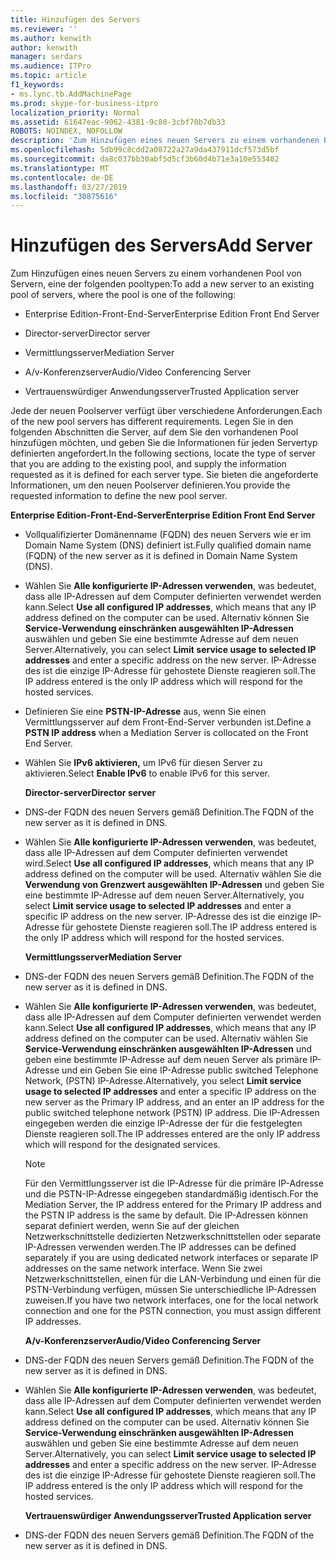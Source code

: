 ```yaml
---
title: Hinzufügen des Servers
ms.reviewer: ''
ms.author: kenwith
author: kenwith
manager: serdars
ms.audience: ITPro
ms.topic: article
f1_keywords:
- ms.lync.tb.AddMachinePage
ms.prod: skype-for-business-itpro
localization_priority: Normal
ms.assetid: 61647eac-9062-4381-9c80-3cbf70b7db33
ROBOTS: NOINDEX, NOFOLLOW
description: 'Zum Hinzufügen eines neuen Servers zu einem vorhandenen Pool von Servern, eine der folgenden pooltypen:'
ms.openlocfilehash: 5db99c8cdd2a08722a27a9da437911dcf573d5bf
ms.sourcegitcommit: da8c037bb30abf5d5cf3b60d4b71e3a10e553402
ms.translationtype: MT
ms.contentlocale: de-DE
ms.lasthandoff: 03/27/2019
ms.locfileid: "30875616"
---
```

# <a name="add-server"></a><span data-ttu-id="e5d74-103">Hinzufügen des Servers</span><span class="sxs-lookup"><span data-stu-id="e5d74-103">Add Server</span></span>
 
<span data-ttu-id="e5d74-104">Zum Hinzufügen eines neuen Servers zu einem vorhandenen Pool von Servern, eine der folgenden pooltypen:</span><span class="sxs-lookup"><span data-stu-id="e5d74-104">To add a new server to an existing pool of servers, where the pool is one of the following:</span></span>
  
- <span data-ttu-id="e5d74-105">Enterprise Edition-Front-End-Server</span><span class="sxs-lookup"><span data-stu-id="e5d74-105">Enterprise Edition Front End Server</span></span>
    
- <span data-ttu-id="e5d74-106">Director-server</span><span class="sxs-lookup"><span data-stu-id="e5d74-106">Director server</span></span>
    
- <span data-ttu-id="e5d74-107">Vermittlungsserver</span><span class="sxs-lookup"><span data-stu-id="e5d74-107">Mediation Server</span></span>
    
- <span data-ttu-id="e5d74-108">A/v-Konferenzserver</span><span class="sxs-lookup"><span data-stu-id="e5d74-108">Audio/Video Conferencing Server</span></span>
    
- <span data-ttu-id="e5d74-109">Vertrauenswürdiger Anwendungsserver</span><span class="sxs-lookup"><span data-stu-id="e5d74-109">Trusted Application server</span></span>
    
<span data-ttu-id="e5d74-110">Jede der neuen Poolserver verfügt über verschiedene Anforderungen.</span><span class="sxs-lookup"><span data-stu-id="e5d74-110">Each of the new pool servers has different requirements.</span></span> <span data-ttu-id="e5d74-111">Legen Sie in den folgenden Abschnitten die Server, auf dem Sie den vorhandenen Pool hinzufügen möchten, und geben Sie die Informationen für jeden Servertyp definierten angefordert.</span><span class="sxs-lookup"><span data-stu-id="e5d74-111">In the following sections, locate the type of server that you are adding to the existing pool, and supply the information requested as it is defined for each server type.</span></span> <span data-ttu-id="e5d74-112">Sie bieten die angeforderte Informationen, um den neuen Poolserver definieren.</span><span class="sxs-lookup"><span data-stu-id="e5d74-112">You provide the requested information to define the new pool server.</span></span>
  
 <span data-ttu-id="e5d74-113">**Enterprise Edition-Front-End-Server**</span><span class="sxs-lookup"><span data-stu-id="e5d74-113">**Enterprise Edition Front End Server**</span></span>
  
- <span data-ttu-id="e5d74-114">Vollqualifizierter Domänenname (FQDN) des neuen Servers wie er im Domain Name System (DNS) definiert ist.</span><span class="sxs-lookup"><span data-stu-id="e5d74-114">Fully qualified domain name (FQDN) of the new server as it is defined in Domain Name System (DNS).</span></span>
    
- <span data-ttu-id="e5d74-115">Wählen Sie **Alle konfigurierte IP-Adressen verwenden**, was bedeutet, dass alle IP-Adressen auf dem Computer definierten verwendet werden kann.</span><span class="sxs-lookup"><span data-stu-id="e5d74-115">Select **Use all configured IP addresses**, which means that any IP address defined on the computer can be used.</span></span> <span data-ttu-id="e5d74-116">Alternativ können Sie **Service-Verwendung einschränken ausgewählten IP-Adressen** auswählen und geben Sie eine bestimmte Adresse auf dem neuen Server.</span><span class="sxs-lookup"><span data-stu-id="e5d74-116">Alternatively, you can select **Limit service usage to selected IP addresses** and enter a specific address on the new server.</span></span> <span data-ttu-id="e5d74-117">IP-Adresse des ist die einzige IP-Adresse für gehostete Dienste reagieren soll.</span><span class="sxs-lookup"><span data-stu-id="e5d74-117">The IP address entered is the only IP address which will respond for the hosted services.</span></span>
    
- <span data-ttu-id="e5d74-118">Definieren Sie eine **PSTN-IP-Adresse** aus, wenn Sie einen Vermittlungsserver auf dem Front-End-Server verbunden ist.</span><span class="sxs-lookup"><span data-stu-id="e5d74-118">Define a **PSTN IP address** when a Mediation Server is collocated on the Front End Server.</span></span>
    
- <span data-ttu-id="e5d74-119">Wählen Sie **IPv6 aktivieren,** um IPv6 für diesen Server zu aktivieren.</span><span class="sxs-lookup"><span data-stu-id="e5d74-119">Select **Enable IPv6** to enable IPv6 for this server.</span></span>
    
  <span data-ttu-id="e5d74-120">**Director-server**</span><span class="sxs-lookup"><span data-stu-id="e5d74-120">**Director server**</span></span>
  
- <span data-ttu-id="e5d74-121">DNS-der FQDN des neuen Servers gemäß Definition.</span><span class="sxs-lookup"><span data-stu-id="e5d74-121">The FQDN of the new server as it is defined in DNS.</span></span>
    
- <span data-ttu-id="e5d74-122">Wählen Sie **Alle konfigurierte IP-Adressen verwenden**, was bedeutet, dass alle IP-Adressen auf dem Computer definierten verwendet wird.</span><span class="sxs-lookup"><span data-stu-id="e5d74-122">Select **Use all configured IP addresses**, which means that any IP address defined on the computer will be used.</span></span> <span data-ttu-id="e5d74-123">Alternativ wählen Sie die **Verwendung von Grenzwert ausgewählten IP-Adressen** und geben Sie eine bestimmte IP-Adresse auf dem neuen Server.</span><span class="sxs-lookup"><span data-stu-id="e5d74-123">Alternatively, you select **Limit service usage to selected IP addresses** and enter a specific IP address on the new server.</span></span> <span data-ttu-id="e5d74-124">IP-Adresse des ist die einzige IP-Adresse für gehostete Dienste reagieren soll.</span><span class="sxs-lookup"><span data-stu-id="e5d74-124">The IP address entered is the only IP address which will respond for the hosted services.</span></span>
    
  <span data-ttu-id="e5d74-125">**Vermittlungsserver**</span><span class="sxs-lookup"><span data-stu-id="e5d74-125">**Mediation Server**</span></span>
  
- <span data-ttu-id="e5d74-126">DNS-der FQDN des neuen Servers gemäß Definition.</span><span class="sxs-lookup"><span data-stu-id="e5d74-126">The FQDN of the new server as it is defined in DNS.</span></span>
    
- <span data-ttu-id="e5d74-127">Wählen Sie **Alle konfigurierte IP-Adressen verwenden**, was bedeutet, dass alle IP-Adressen auf dem Computer definierten verwendet werden kann.</span><span class="sxs-lookup"><span data-stu-id="e5d74-127">Select **Use all configured IP addresses**, which means that any IP address defined on the computer can be used.</span></span> <span data-ttu-id="e5d74-128">Alternativ wählen Sie **Service-Verwendung einschränken ausgewählten IP-Adressen** und geben eine bestimmte IP-Adresse auf dem neuen Server als primäre IP-Adresse und ein Geben Sie eine IP-Adresse public switched Telephone Network, (PSTN) IP-Adresse.</span><span class="sxs-lookup"><span data-stu-id="e5d74-128">Alternatively, you select **Limit service usage to selected IP addresses** and enter a specific IP address on the new server as the Primary IP address, and an enter an IP address for the public switched telephone network (PSTN) IP address.</span></span> <span data-ttu-id="e5d74-129">Die IP-Adressen eingegeben werden die einzige IP-Adresse der für die festgelegten Dienste reagieren soll.</span><span class="sxs-lookup"><span data-stu-id="e5d74-129">The IP addresses entered are the only IP address which will respond for the designated services.</span></span>
    
    > [!NOTE]
    > <span data-ttu-id="e5d74-130">Für den Vermittlungsserver ist die IP-Adresse für die primäre IP-Adresse und die PSTN-IP-Adresse eingegeben standardmäßig identisch.</span><span class="sxs-lookup"><span data-stu-id="e5d74-130">For the Mediation Server, the IP address entered for the Primary IP address and the PSTN IP address is the same by default.</span></span> <span data-ttu-id="e5d74-131">Die IP-Adressen können separat definiert werden, wenn Sie auf der gleichen Netzwerkschnittstelle dedizierten Netzwerkschnittstellen oder separate IP-Adressen verwenden werden.</span><span class="sxs-lookup"><span data-stu-id="e5d74-131">The IP addresses can be defined separately if you are using dedicated network interfaces or separate IP addresses on the same network interface.</span></span> <span data-ttu-id="e5d74-132">Wenn Sie zwei Netzwerkschnittstellen, einen für die LAN-Verbindung und einen für die PSTN-Verbindung verfügen, müssen Sie unterschiedliche IP-Adressen zuweisen.</span><span class="sxs-lookup"><span data-stu-id="e5d74-132">If you have two network interfaces, one for the local network connection and one for the PSTN connection, you must assign different IP addresses.</span></span> 
  
  <span data-ttu-id="e5d74-133">**A/v-Konferenzserver**</span><span class="sxs-lookup"><span data-stu-id="e5d74-133">**Audio/Video Conferencing Server**</span></span>
  
- <span data-ttu-id="e5d74-134">DNS-der FQDN des neuen Servers gemäß Definition.</span><span class="sxs-lookup"><span data-stu-id="e5d74-134">The FQDN of the new server as it is defined in DNS.</span></span>
    
- <span data-ttu-id="e5d74-135">Wählen Sie **Alle konfigurierte IP-Adressen verwenden**, was bedeutet, dass alle IP-Adressen auf dem Computer definierten verwendet werden kann.</span><span class="sxs-lookup"><span data-stu-id="e5d74-135">Select **Use all configured IP addresses**, which means that any IP address defined on the computer can be used.</span></span> <span data-ttu-id="e5d74-136">Alternativ können Sie **Service-Verwendung einschränken ausgewählten IP-Adressen** auswählen und geben Sie eine bestimmte Adresse auf dem neuen Server.</span><span class="sxs-lookup"><span data-stu-id="e5d74-136">Alternatively, you can select **Limit service usage to selected IP addresses** and enter a specific address on the new server.</span></span> <span data-ttu-id="e5d74-137">IP-Adresse des ist die einzige IP-Adresse für gehostete Dienste reagieren soll.</span><span class="sxs-lookup"><span data-stu-id="e5d74-137">The IP address entered is the only IP address which will respond for the hosted services.</span></span>
    
  <span data-ttu-id="e5d74-138">**Vertrauenswürdiger Anwendungsserver**</span><span class="sxs-lookup"><span data-stu-id="e5d74-138">**Trusted Application server**</span></span>
  
- <span data-ttu-id="e5d74-139">DNS-der FQDN des neuen Servers gemäß Definition.</span><span class="sxs-lookup"><span data-stu-id="e5d74-139">The FQDN of the new server as it is defined in DNS.</span></span>
    

